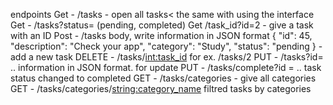 endpoints
Get  - /tasks - open all tasks< the same with using the interface
Get - /tasks?status= (pending, completed)
Get /task_id?id=2 - give a task with an ID
Post - /tasks  body, write information in JSON format {
            "id": 45,
            "description": "Check your app",
            "category": "Study",
            "status": "pending        }  - add a new task
DELETE -  /tasks/<int:task_id> for ex. /tasks/2
PUT - /tasks?id= .. information in JSON format. for update
PUT - /tasks/complete?id = ..  task status changed to completed
GET - /tasks/categories  - give all categories  
GET - /tasks/categories/<string:category_name>  filtred tasks by categories 
  
  
